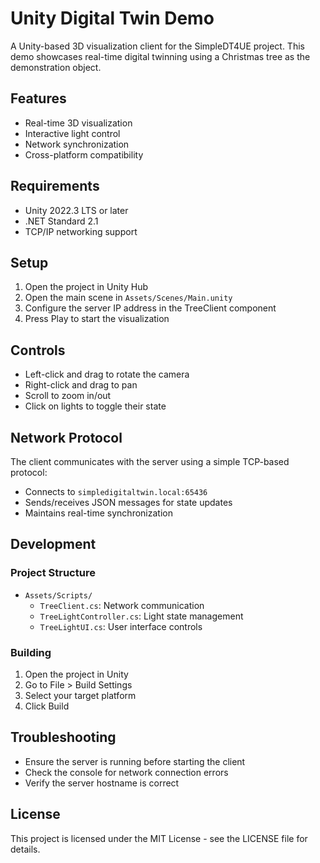 # Unity Digital Twin Demo

A Unity-based 3D visualization client for the SimpleDT4UE project. This demo showcases real-time digital twinning using a Christmas tree as the demonstration object.

## Features

- Real-time 3D visualization
- Interactive light control
- Network synchronization
- Cross-platform compatibility

## Requirements

- Unity 2022.3 LTS or later
- .NET Standard 2.1
- TCP/IP networking support

## Setup

1. Open the project in Unity Hub
2. Open the main scene in `Assets/Scenes/Main.unity`
3. Configure the server IP address in the TreeClient component
4. Press Play to start the visualization

## Controls

- Left-click and drag to rotate the camera
- Right-click and drag to pan
- Scroll to zoom in/out
- Click on lights to toggle their state

## Network Protocol

The client communicates with the server using a simple TCP-based protocol:
- Connects to `simpledigitaltwin.local:65436`
- Sends/receives JSON messages for state updates
- Maintains real-time synchronization

## Development

### Project Structure

- `Assets/Scripts/`
  - `TreeClient.cs`: Network communication
  - `TreeLightController.cs`: Light state management
  - `TreeLightUI.cs`: User interface controls

### Building

1. Open the project in Unity
2. Go to File > Build Settings
3. Select your target platform
4. Click Build

## Troubleshooting

- Ensure the server is running before starting the client
- Check the console for network connection errors
- Verify the server hostname is correct

## License

This project is licensed under the MIT License - see the LICENSE file for details. 